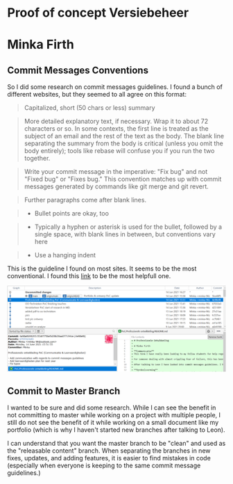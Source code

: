 # Proof of concept Versiebeheer
# Minka Firth
## Commit Messages Conventions

So I did some research on commit messages guidelines. I found a bunch of different websites, but  they seemed to all agree on this format:

>Capitalized, short (50 chars or less) summary

>More detailed explanatory text, if necessary.  Wrap it to about 72
characters or so.  In some contexts, the first line is treated as the
subject of an email and the rest of the text as the body.  The blank
line separating the summary from the body is critical (unless you omit
the body entirely); tools like rebase will confuse you if you run the
two together.

>Write your commit message in the imperative: "Fix bug" and not "Fixed bug"
or "Fixes bug."  This convention matches up with commit messages generated
by commands like git merge and git revert.

>Further paragraphs come after blank lines.

>- Bullet points are okay, too

>- Typically a hyphen or asterisk is used for the bullet, followed by a
  single space, with blank lines in between, but conventions vary here

>- Use a hanging indent

This is the guideline I found on most sites. It seems to be the most conventional. I found this [link](https://gist.github.com/robertpainsi/b632364184e70900af4ab688decf6f53) to be the most helpfull one. 

![Sourcetree](sourcetree.png)

## Commit to Master Branch
 
I wanted to be sure and did some research. While I can see the benefit in not committing to master while working on a project with multiple people, I still do not see the benefit of it while working on a small document like my portfolio (which is why I haven't started new branches after talking to Leon).

I can understand that you want the master branch to be "clean" and used as the "releasable content" branch. When separating the branches in new fixes, updates, and adding features, it is easier to find mistakes in code (especially when everyone is keeping to the same commit message guidelines.)


